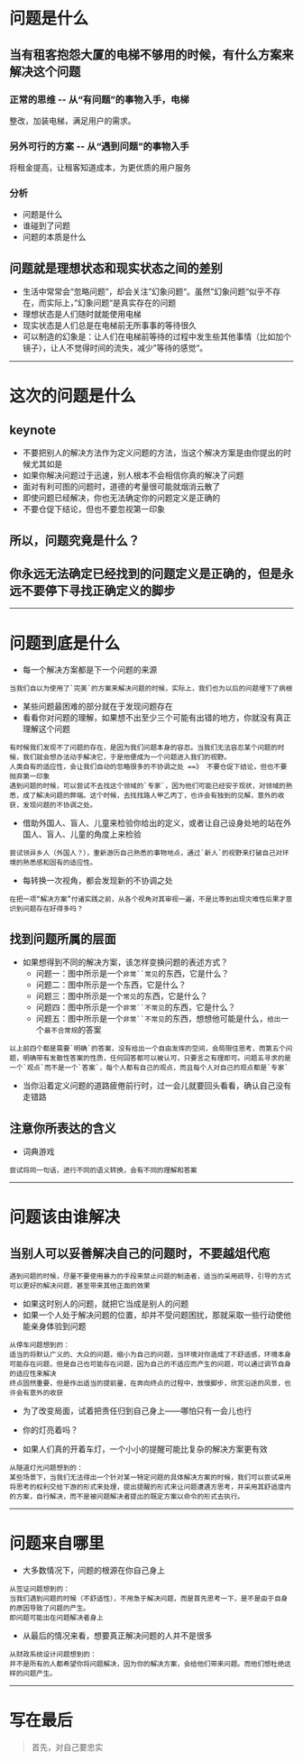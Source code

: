 # 问题是什么

## 当有租客抱怨大厦的电梯不够用的时候，有什么方案来解决这个问题
### 正常的思维 -- 从“有问题”的事物入手，电梯
整改，加装电梯，满足用户的需求。
### 另外可行的方案 -- 从“遇到问题”的事物入手
将租金提高，让租客知道成本，为更优质的用户服务
### 分析
* 问题是什么
* 谁碰到了问题
* 问题的本质是什么

## 问题就是理想状态和现实状态之间的差别
* 生活中常常会“忽略问题”，却会关注”幻象问题“。虽然”幻象问题“似乎不存在，而实际上，”幻象问题“是真实存在的问题
* 理想状态是人们随时就能使用电梯
* 现实状态是人们总是在电梯前无所事事的等待很久
* 可以制造的幻象是：让人们在电梯前等待的过程中发生些其他事情（比如加个镜子），让人不觉得时间的流失，减少”等待的感觉“。


---


# 这次的问题是什么

## keynote

* 不要把别人的解决方法作为定义问题的方法，当这个解决方案是由你提出的时候尤其如是
* 如果你解决问题过于迅速，别人根本不会相信你真的解决了问题
* 面对有利可图的问题时，道德的考量很可能就烟消云散了
* 即使问题已经解决，你也无法确定你的问题定义是正确的
* 不要仓促下结论，但也不要忽视第一印象

## 所以，问题究竟是什么？

## 你永远无法确定已经找到的问题定义是正确的，但是永远不要停下寻找正确定义的脚步



---


# 问题到底是什么

* 每一个解决方案都是下一个问题的来源
```
当我们自以为使用了`完美`的方案来解决问题的时候，实际上，我们也为以后的问题埋下了病根
```
* 某些问题最困难的部分就在于发现问题存在
* 看看你对问题的理解，如果想不出至少三个可能有出错的地方，你就没有真正理解这个问题
```
有时候我们发现不了问题的存在，是因为我们问题本身的容忍。当我们无法容忍某个问题的时候，我们就会想办法动手解决它，于是他便成为一个问题进入我们的视野。
人类自有的适应性，会让我们自动的忽略很多的不协调之处 ==》 不要仓促下结论，但也不要抛弃第一印象
遇到问题的时候，可以尝试不去找这个领域的`专家`，因为他们可能已经安于现状，对领域的熟悉，成了解决问题的弊端。这个时候，去找找路人甲乙丙丁，也许会有独到的见解，意外的收获，发现问题的不协调之处。
```
* 借助外国人、盲人、儿童来检验你给出的定义，或者让自己设身处地的站在外国人、盲人、儿童的角度上来检验
```
尝试领异乡人（外国人？），重新游历自己熟悉的事物地点，通过`新人`的视野来打破自己对环境的熟悉感和固有的适应性。
```
* 每转换一次视角，都会发现新的不协调之处
```
在把一项“解决方案”付诸实践之前，从各个视角对其审视一遍，不是比等到出现灾难性后果才意识到问题存在好得多吗？
```

## 找到问题所属的层面

* 如果想得到不同的解决方案，该怎样变换问题的表述方式？
    * 问题一：图中所示是一个`非常``常见`的东西，它是什么？
    * 问题二：图中所示是一个东西，它是什么？
    * 问题三：图中所示是一个`常见`的东西，它是什么？
    * 问题四：图中所示是一个`非常``不常见`的东西，它是什么？
    * 问题五：图中所示是一个`非常``不常见`的东西，想想他可能是什么，`给出`一个`最不合常规`的答案
```
以上前四个都是需要`明确`的答案，没有给出一个自由发挥的空间，会局限住思考，而第五个问题，明确带有发散性答案的性质，任何回答都可以被认可，只要言之有理即可。问题五寻求的是一个`观点`而不是一个`答案`，每个人都有自己的观点，而且每个人对自己的观点都是`专家`
```

* 当你沿着定义问题的道路疲倦前行时，过一会儿就要回头看看，确认自己没有走错路

## 注意你所表达的含义

* 词典游戏
```
尝试将同一句话，进行不同的语义转换，会有不同的理解和答案
```



---


# 问题该由谁解决

## 当别人可以妥善解决自己的问题时，不要越俎代庖
```
遇到问题的时候，尽量不要使用暴力的手段来禁止问题的制造者，适当的采用疏导，引导的方式可以更好的解决问题，甚至带来其他正面的效果
```

* 如果这时别人的问题，就把它当成是别人的问题
* 如果一个人处于解决问题的位置，却并不受问题困扰，那就采取一些行动使他能亲身体验到问题
```
从停车问题想到的：
适当的将默认广义的、大众的问题，缩小为自己的问题，当环境对你造成了不舒适感，环境本身可能存在问题，但是自己也可能存在问题，因为自己的不适应而产生的问题，可以通过调节自身的适应性来解决
终点固然重要，但是作出适当的提前量，在奔向终点的过程中，放慢脚步，欣赏沿途的风景，也许会有意外的收获
```
* 为了改变局面，试着把责任归到自己身上——哪怕只有一会儿也行

* 你的灯亮着吗？
* 如果人们真的开着车灯，一个小小的提醒可能比复杂的解决方案更有效
```
从隧道灯光问题想到的：
某些场景下，当我们无法得出一个针对某一特定问题的具体解决方案的时候，我们可以尝试采用将思考的权利交给下游的形式来处理，提出提醒的形式来让问题遭遇方思考，并采用其舒适度内的方案，自行解决，而不是被问题解决者提出的既定方案以命令的形式去执行。
```



---


# 问题来自哪里

* 大多数情况下，问题的根源在你自己身上
```
从签证问题想到的：
当我们遇到问题的时候（不舒适性），不用急于解决问题，而是首先思考一下，是不是由于自身的原因导致了问题的产生。
即问题可能出在问题解决者身上
```

* 从最后的情况来看，想要真正解决问题的人并不是很多
```
从财政系统设计问题想到的：
并不是所有的人都希望你将问题解决，因为你的解决方案，会给他们带来问题。而他们想杜绝这样的问题产生。
```


---


# 写在最后
> 首先，对自己要忠实

